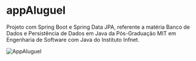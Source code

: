 # appAluguel
Projeto com Spring Boot e Spring Data JPA, referente a matéria Banco de Dados e Persistência de Dados em Java da Pós-Graduação MIT em Engenharia de Software com Java do Instituto Infnet.


![AppAluguel](https://user-images.githubusercontent.com/70663632/204179327-e21f7b71-2f5f-49c3-9530-c30f3e52c7d0.png)
